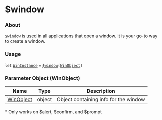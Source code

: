 # $window

### About

`$window` is used in all applications that open a window. It is your go-to way to create a window.

### Usage

`let` [`WinInstance`](wininstance/) `=` [`$window`](./)`(`[`WinObject`](winobject/)`)`

### Parameter Object (WinObject)

| Name      | Type   | Description                                                             |
|-----------|--------|-------------------------------------------------------------------------|
| [WinObject](dialog/window/winobject/README) | object | Object containing info for the window |

\* Only works on $alert, $confirm, and $prompt
